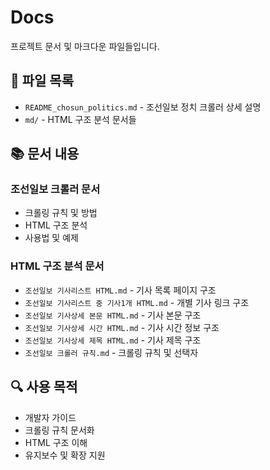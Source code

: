 # Docs

프로젝트 문서 및 마크다운 파일들입니다.

## 📁 파일 목록

- `README_chosun_politics.md` - 조선일보 정치 크롤러 상세 설명
- `md/` - HTML 구조 분석 문서들

## 📚 문서 내용

### 조선일보 크롤러 문서
- 크롤링 규칙 및 방법
- HTML 구조 분석
- 사용법 및 예제

### HTML 구조 분석 문서
- `조선일보 기사리스트 HTML.md` - 기사 목록 페이지 구조
- `조선일보 기사리스트 중 기사1개 HTML.md` - 개별 기사 링크 구조
- `조선일보 기사상세 본문 HTML.md` - 기사 본문 구조
- `조선일보 기사상세 시간 HTML.md` - 기사 시간 정보 구조
- `조선일보 기사상세 제목 HTML.md` - 기사 제목 구조
- `조선일보 크롤러 규칙.md` - 크롤링 규칙 및 선택자

## 🔍 사용 목적

- 개발자 가이드
- 크롤링 규칙 문서화
- HTML 구조 이해
- 유지보수 및 확장 지원
